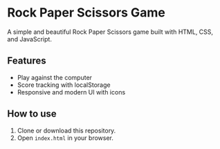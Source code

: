 # Rock Paper Scissors Game

A simple and beautiful Rock Paper Scissors game built with HTML, CSS, and JavaScript.

## Features
- Play against the computer
- Score tracking with localStorage
- Responsive and modern UI with icons

## How to use
1. Clone or download this repository.
2. Open `index.html` in your browser.